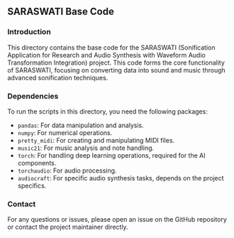 
## SARASWATI Base Code

### Introduction
This directory contains the base code for the SARASWATI (Sonification Application for Research and Audio Synthesis with Waveform Audio Transformation Integration) project. This code forms the core functionality of SARASWATI, focusing on converting data into sound and music through advanced sonification techniques.

### Dependencies
To run the scripts in this directory, you need the following packages:

- `pandas`: For data manipulation and analysis.
- `numpy`: For numerical operations.
- `pretty_midi`: For creating and manipulating MIDI files.
- `music21`: For music analysis and note handling.
- `torch`: For handling deep learning operations, required for the AI components.
- `torchaudio`: For audio processing.
- `audiocraft`: For specific audio synthesis tasks, depends on the project specifics.

### Contact
For any questions or issues, please open an issue on the GitHub repository or contact the project maintainer directly.
